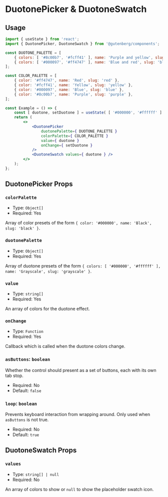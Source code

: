 # DuotonePicker & DuotoneSwatch

## Usage

```jsx
import { useState } from 'react';
import { DuotonePicker, DuotoneSwatch } from '@gutenberg/components';

const DUOTONE_PALETTE = [
	{ colors: [ '#8c00b7', '#fcff41' ], name: 'Purple and yellow', slug: 'purple-yellow' },
	{ colors: [ '#000097', '#ff4747' ], name: 'Blue and red', slug: 'blue-red' },
];

const COLOR_PALETTE = [
	{ color: '#ff4747', name: 'Red', slug: 'red' },
	{ color: '#fcff41', name: 'Yellow', slug: 'yellow' },
	{ color: '#000097', name: 'Blue', slug: 'blue' },
	{ color: '#8c00b7', name: 'Purple', slug: 'purple' },
];

const Example = () => {
	const [ duotone, setDuotone ] = useState( [ '#000000', '#ffffff' ] );
	return (
		<>
			<DuotonePicker
				duotonePalette={ DUOTONE_PALETTE }
				colorPalette={ COLOR_PALETTE }
				value={ duotone }
				onChange={ setDuotone }
			/>
			<DuotoneSwatch values={ duotone } />
		</>
	);
};
```

## DuotonePicker Props

### `colorPalette`

-   Type: `Object[]`
-   Required: Yes

Array of color presets of the form `{ color: '#000000', name: 'Black', slug: 'black' }`.

### `duotonePalette`

-   Type: `Object[]`
-   Required: Yes

Array of duotone presets of the form `{ colors: [ '#000000', '#ffffff' ], name: 'Grayscale', slug: 'grayscale' }`.

### `value`

-   Type: `string[]`
-   Required: Yes

An array of colors for the duotone effect.

### `onChange`

-   Type: `Function`
-   Required: Yes

Callback which is called when the duotone colors change.

### `asButtons`: `boolean`

Whether the control should present as a set of buttons, each with its own tab stop.

- Required: No
- Default: `false`

### `loop`: `boolean`

Prevents keyboard interaction from wrapping around. Only used when `asButtons` is not true.

- Required: No
- Default: `true`

## DuotoneSwatch Props

### `values`

-   Type: `string[] | null`
-   Required: No

An array of colors to show or `null` to show the placeholder swatch icon.
